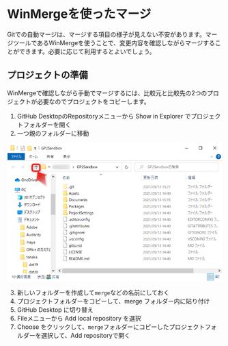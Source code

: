 # WinMergeを使ったマージ

Gitでの自動マージは、マージする項目の様子が見えない不安があります。マージツールであるWinMergeを使うことで、変更内容を確認しながらマージすることができます。必要に応じて利用するとよいでしょう。

## プロジェクトの準備



WinMergeで確認しながら手動でマージするには、比較元と比較先の2つのプロジェクトが必要なのでプロジェクトをコピーします。

1. GitHub DesktopのRepositoryメニューから Show in Explorer でプロジェクトフォルダーを開く
1. 一つ親のフォルダーに移動

![親フォルダーへ](./images/winmerge/img00.png)

3. 新しいフォルダーを作成して`merge`などの名前にしておく
1. プロジェクトフォルダーをコピーして、merge フォルダー内に貼り付け
1. GitHub Desktop に切り替え
1. Fileメニューから Add local repository を選択
1. Choose をクリックして、`merge`フォルダーにコピーしたプロジェクトフォルダーを選択して、Add repositoryで開く
